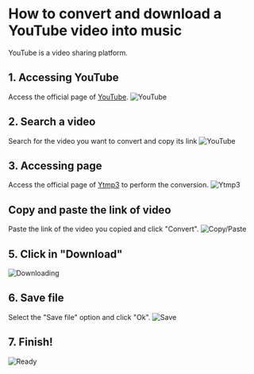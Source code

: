 # How to convert and download a YouTube video into music


YouTube is a video sharing platform.
       
## 1. Accessing YouTube
Access the official page of [YouTube](https://www.youtube.com/).
![YouTube](/images/youtube.png "YouTube page")

## 2. Search a video 
Search for the video you want to convert and copy its link
![YouTube](/images/video-youtube.png "YouTube page")

## 3. Accessing page 
Access the official page of [Ytmp3](https://ytmp3.cc/) to perform the conversion.
![Ytmp3](/images/ytmp3.png "Ytmp3 page")

## Copy and paste the link of video
Paste the link of the video you copied and click "Convert".
![Copy/Paste](/images/ytmp3-convert.png "Ytmp3 page")

## 5. Click in "Download"
![Downloading](/images/ytmp3-download.png "Ytmp3 page")

## 6. Save file
Select the "Save file" option and click "Ok".
![Save](/images/ytmp3-download-finish.png "Save file in .mp3")

## 7. Finish!
![Ready](/images/mp3.png "Music playback")


